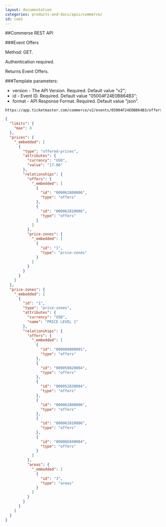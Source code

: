 ```yaml
---
layout: documentation
categories: products-and-docs/apis/commerce/
id: com1
---
```


##Commerse REST API


>

###Event Offers

Method: GET. 

Authentication required.

Returns Event Offers.

###Template parameters:

- version - The API Version. Required. Default value "v2";
- id - Event ID. Required. Default value "05004F24E0B864B3";
- format - API Response Format. Required. Default value "json".

>
~~~
https://app.ticketmaster.com/commerce/v2/events/05004F24E0B864B3/offers.json
~~~

>
~~~json
{
  "limits": {
    "max": 8
  },
  "prices": {
    "_embedded": [
      {
        "type": "offered-prices",
        "attributes": {
          "currency": "USD",
          "value": "17.00"
        },
        "relationships": {
          "offers": {
            "_embedded": [
              {
                "id": "000062800006",
                "type": "offers"
              },
              {
                "id": "000062810006",
                "type": "offers"
              }
            ]
          },
          "price-zones": {
            "_embedded": [
              {
                "id": "1",
                "type": "price-zones"
              }
            ]
          }
        }
      }
    ]
  },
  "price-zones": {
    "_embedded": [
      {
        "id": "1",
        "type": "price-zones",
        "attributes": {
          "currency": "USD",
          "name": "PRICE LEVEL 1"
        },
        "relationships": {
          "offers": {
            "_embedded": [
              {
                "id": "000000000001",
                "type": "offers"
              },
              {
                "id": "000050820004",
                "type": "offers"
              },
              {
                "id": "000052830004",
                "type": "offers"
              },
              {
                "id": "000062800006",
                "type": "offers"
              },
              {
                "id": "000062810006",
                "type": "offers"
              },
              {
                "id": "00006E840004",
                "type": "offers"
              }
            ]
          },
          "areas": {
            "_embedded": [
              {
                "id": "3",
                "type": "areas"
              }
            ]
          }
        }
      }
    ]
  }
}
~~~

